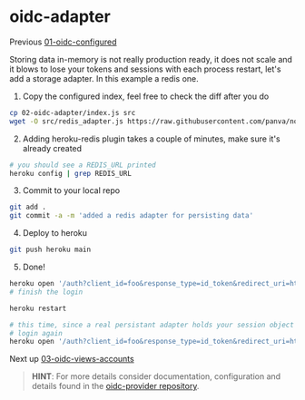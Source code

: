 # oidc-adapter

Previous [01-oidc-configured](../01-oidc-configured/README.md)

Storing data in-memory is not really production ready, it does not scale and it blows to lose
your tokens and sessions with each process restart, let's add a storage adapter. In this example a redis one.

1) Copy the configured index, feel free to check the diff after you do  
```bash
cp 02-oidc-adapter/index.js src
wget -O src/redis_adapter.js https://raw.githubusercontent.com/panva/node-oidc-provider/main/example/adapters/redis.js
```

2) Adding heroku-redis plugin takes a couple of minutes, make sure it's already created
```bash
# you should see a REDIS_URL printed
heroku config | grep REDIS_URL
```

3) Commit to your local repo  
```bash
git add .
git commit -a -m 'added a redis adapter for persisting data'
```

4) Deploy to heroku  
```bash
git push heroku main
```

5) Done!  
```bash
heroku open '/auth?client_id=foo&response_type=id_token&redirect_uri=https%3A%2F%2Fjwt.io&scope=openid&nonce=foobar'
# finish the login

heroku restart

# this time, since a real persistant adapter holds your session object you wont be asked for
# login again
heroku open '/auth?client_id=foo&response_type=id_token&redirect_uri=https%3A%2F%2Fjwt.io&scope=openid&nonce=foobar'
```

Next up [03-oidc-views-accounts](../03-oidc-views-accounts/README.md)

> **HINT**: For more details consider documentation, configuration and details found in the [oidc-provider repository](https://github.com/panva/node-oidc-provider).
